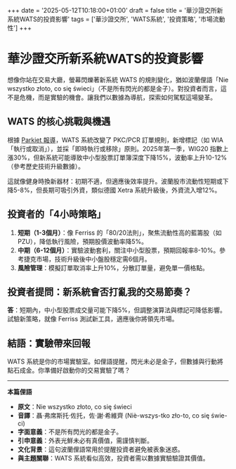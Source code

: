 +++
date = '2025-05-12T10:18:00+01:00'
draft = false
title = '華沙證交所新系統WATS的投資影響'
tags = ['華沙證交所', 'WATS系統', '投資策略', '市場流動性']
+++

# 華沙證交所新系統WATS的投資影響

想像你站在交易大廳，螢幕閃爍著新系統 WATS 的規則變化，猶如波蘭俚語「Nie wszystko złoto, co się świeci」（不是所有閃光的都是金子）。對投資者而言，這不是危機，而是實驗的機會。讓我們以數據為導航，探索如何駕馭這場變革。

## WATS 的核心挑戰與機遇

根據 [Parkiet 報導](https://www.parkiet.com/finanse/art42262281-inwestorzy-odczuja-zmiane-systemu-gieldowego-na-wlasnej-skorze)，WATS 系統改變了 PKC/PCR 訂單規則，新增標記（如 WIA「執行或取消」），並採「即時執行或移除」原則。2025年第一季，WIG20 指數上漲30%，但新系統可能導致中小型股票訂單簿深度下降15%，波動率上升10-12%（參考歷史技術升級數據）。

這就像健身時換新器材：初期不適，但適應後效率提升。波蘭股市流動性短期或下降5-8%，但長期可吸引外資，類似德國 Xetra 系統升級後，外資流入增12%。

## 投資者的「4小時策略」

1. **短期（1-3個月）**：像 Ferriss 的「80/20法則」，聚焦流動性高的藍籌股（如 PZU），降低執行風險，預期股價波動率降5%。
2. **中期（6-12個月）**：實驗波動套利，關注中小型股票，預期回報率8-10%。參考捷克市場，技術升級後中小盤股穩定需6個月。
3. **風險管理**：模擬訂單取消率上升10%，分散訂單量，避免單一價格點。

## 投資者提問：新系統會否打亂我的交易節奏？

**答**：短期內，中小型股票成交量可能下降5%，但調整演算法與標記可降低影響。試驗新策略，就像 Ferriss 測試新工具，適應後你將領先市場。

## 結語：實驗帶來回報

WATS 系統是你的市場實驗室。如俚語提醒，閃光未必是金子，但數據與行動將點石成金。你準備好啟動你的交易實驗了嗎？

---

**本篇俚語**

- **原文**：Nie wszystko złoto, co się świeci  
- **音譯**：聶·弗席斯托·佐托，佐·謝·希維齊 (Niè-wszys-tko zło-to, co się świe-ci)  
- **字面意義**：不是所有閃光的都是金子。  
- **引申意義**：外表光鮮未必有真價值，需謹慎判斷。  
- **文化背景**：這句波蘭俚語常用於提醒投資者避免被表象迷惑。  
- **與主題關聯**：WATS 系統看似高效，投資者需以數據實驗驗證其價值。